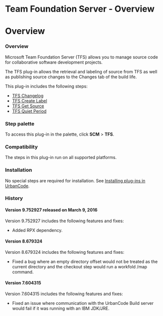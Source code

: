 
Team Foundation Server - Overview
=================================

# Overview


### Overview




Microsoft Team Foundation Server (TFS) allows you to manage source code for collaborative software development projects.

The TFS plug-in allows the retrieval and labeling of source from TFS as well as publishing source changes to the Changes tab of the build life.

This plug-in includes the following steps:

* [TFS Changelog](#tfs_changelog)
* [TFS Create Label](#tfs_create_label)
* [TFS Get Source](#tfs_get_source)
* [TFS Quiet Period](#tfs_quiet_period)


### Step palette

To access this plug-in in the palette, click **SCM** > **TFS**.

### Compatibility

The steps in this plug-in run on all supported platforms.

### Installation

No special steps are required for installation. See [Installing plug-ins in UrbanCode](https://community.ibm.com/community/user/wasdevops/blogs/laurel-dickson-bull1/2022/06/13/install-plugins "Installing plug-ins in UrbanCode").

### History

#### Version 9.752927 released on March 9, 2016

Version 9.752927 includes the following features and fixes:

* Added RPX dependency.

#### Version 8.679324

Version 8.679324 includes the following features and fixes:

* Fixed a bug where an empty directory offset would not be treated as the current directory and the checkout step would run a workfold /map command.

#### Version 7.604315

Version 7.604315 includes the following features and fixes:

* Fixed an issue where communication with the UrbanCode Build server would fail if it was running with an IBM JDK/JRE.
